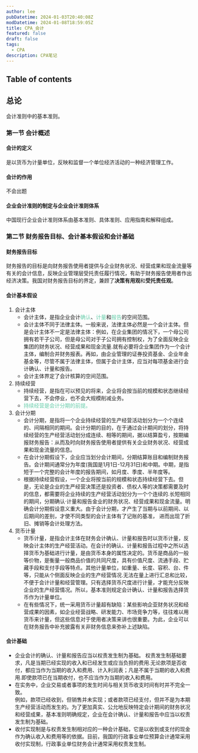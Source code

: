 ```yaml
---
author: lee
pubDatetime: 2024-01-03T20:40:08Z
modDatetime: 2024-01-08T18:59:05Z
title: CPA_会计
featured: false
draft: false
tags:
  - CPA
description: CPA笔记
---
```

## Table of contents
## 总论
会计准则中的基本准则。
### 第一节 会计概述
#### 会计的定义
是以货币为计量单位，反映和监督一个单位经济活动的一种经济管理工作。 

#### 会计的作用
不会出题
#### 企业会计准则的制定与企业会计准则体系
中国现行企业会计准则体系由基本准则、具体准则、应用指南和解释组成。


### 第二节 财务报告目标、会计基本假设和会计基础
#### 财务报告目标
财务报告的目标是向财务报告使用者提供与企业财务状况、经营成果和现金流量等有关的会计信息，反映企业管理层受托责任履行情况，有助于财务报告使用者作出经济决策。我国对财务报告目标的界定，兼顾了<b>决策有用观</b>和<b>受托责任观</b>。

#### 会计基本假设
1. 会计主体
   - 会计主体，是指企业会计<font color=66CDAA>确认</font>、<font color=66CDAA>计量</font>和<font color=66CDAA>报告</font>的空间范围。
   - 会计主体不同于法律主体。一般来说，法律主体必然是一个会计主体。但是会计主体不一定是法律主体：例如，在企业集团的情况下，一个母公司拥有若干子公司，但是母公司对于子公司拥有控制权，为了全面反映企业集团的财务状况、经营成果和现金流量.就有必要将企业集团作为一个会计主体，编制合并财务报表。再如，由企业管理的证券投资基金、企业年金基金等，尽管不属于法律主体，但属于会计主体，应当对每项基金进行会计确认、计量和报告。
   - 会计主体界定了会计核算的空间范围。
2. 持续经营
   - 持续经营，是指在可以预见的将来，企业将会按当前的规模和状态继续经营下去，不会停业，也不会大规模削减业务。
   - <font color=66CDAA>持续经营是会计分期的前提。</font>
3. 会计分期
   - 会计分期，是指将一个企业持续经营的生产经营活动划分为一个个连续的、间隔相同的期间。会计分期的目的，在于通过会计期间的划分，将持续经营的生产经营活动划分成连续、相等的期间，据以结算盈亏，按期编报财务报告：从而及时向财务报告使用者提供有关企业财务状况、经营成果和现金流量的信息。
   - 在会计分期假设下，企业应当划分会计期间，分期结算账目和编制财务报告。会计期间通常分为年度(我国是1月1日-12月31日)和中期。中期，是指短于一个完整的会计年度的报告期间，如月度、季度、半年度等。
   - 根据持续经营假设，一个企业将按当前的规模和状态持续经营下去。但是，无论是企业的生严经营决策还是投资者、债权人等的决策都需要及时的信息，都需要将企业持续的生产经营活动划分为一个个连续的.长短相同的期间，分期确认·计量和报告金业的财务状况、经营成果和现金流量。明确会计分期假设意义重大。由于会计分期，才产生了当期与以前期间、以后期间的差别，才使不同类型的会计主体有了记账的基准， 进而出现了折旧、摊销等会计处理方法。
4. 货币计量
   - 货币计量，是指会计主体在财务会计确认、计量和报告时以货币计量，反映会计主体的生产经营活动。在会计的确认、计量和报告过程中之所以选择货币为基础进行计量，是由货币本身的属性决定的。货币是商品的一般等价物，是衡量一般商品价值的共同尺度，具有价值尺度、流通手段、贮藏手段和支付手段等特点。其他计量单位，如重量、长度、容积、台、件等，只能从个侧面反映企业的生产经营情况.无法在量上进行汇总和比较，不便于会计计量和经营管理。只有选择货币尺度进行计量，才能充分反映企业的生产经营情况。所以，基本准则规定会计确认、计量和报告选择货币作为计量单位。
   - 在有些情况下，统一采用货币计量超有缺陷：某些影响企亚财务状况和经营成果的因素，如企业经营战略、研发能力、市场竞争力等，往往难以用货币来计量，但这些信息对于使用者决策来讲也很重要。为此，企业可以在财务报告中补充披露有关非财务信息来弥补上述缺陷。
#### 会计基础
- 企业会计的确认、计量和报告应当以权责发生制为基础。 权责发生制基础要求，凡是当期已经实现的收入和已经发生或应当负担的费用.无论款项是否收付，都应当作为当期的收入和费用、计入利润表；凡是不属于当期的收入和费用.即使款项已在当期收付，也不应当作为当期的收入和费用。
- 在实务中，企业交易或者事项的发生时间与相关货币收支时间有时并不完全一致。\
  例如，款项已经收到，但销售并未实现；或者款项已经支付，但并不是为本期生产经营活动而发生的。为了更加真实、公允地反映特定会计期间的财务状况和经营成果，基本准则明确规定，企业在会计确认、计量和报告中应当以权责发生制为基础。
- 收付实现制是与权责发生制相对应的一种会计基础，它是以收到或支付的现金作为确认收入和费用等的依据。目前，我国的行政事业单位预算会计通常采用收付实现制，行政事业单位财务会计通常采用权责发生制。
